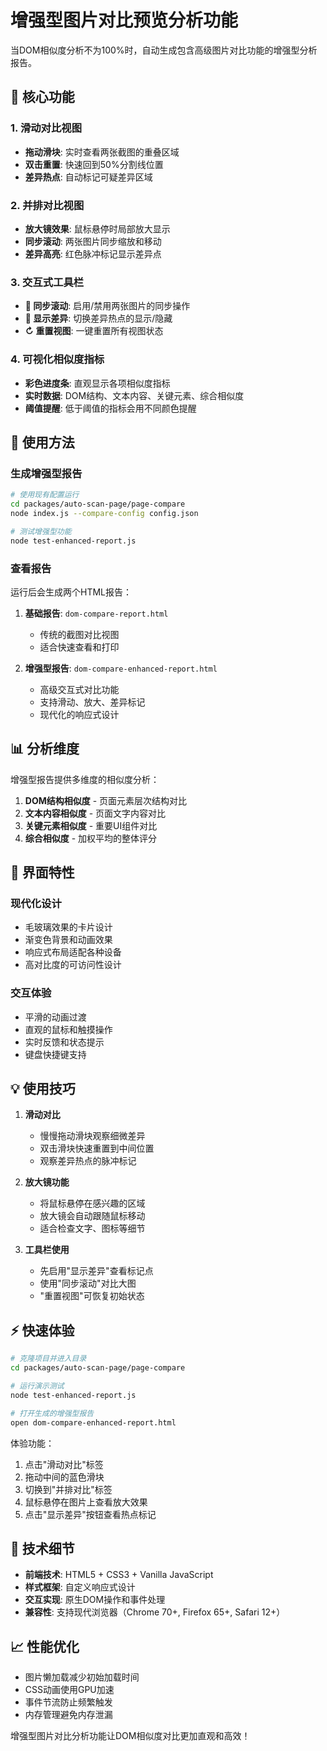 # 增强型图片对比预览分析功能

当DOM相似度分析不为100%时，自动生成包含高级图片对比功能的增强型分析报告。

## 🎯 核心功能

### 1. 滑动对比视图
- **拖动滑块**: 实时查看两张截图的重叠区域
- **双击重置**: 快速回到50%分割线位置
- **差异热点**: 自动标记可疑差异区域

### 2. 并排对比视图
- **放大镜效果**: 鼠标悬停时局部放大显示
- **同步滚动**: 两张图片同步缩放和移动
- **差异高亮**: 红色脉冲标记显示差异点

### 3. 交互式工具栏
- **🔄 同步滚动**: 启用/禁用两张图片的同步操作
- **🎯 显示差异**: 切换差异热点的显示/隐藏
- **↻ 重置视图**: 一键重置所有视图状态

### 4. 可视化相似度指标
- **彩色进度条**: 直观显示各项相似度指标
- **实时数据**: DOM结构、文本内容、关键元素、综合相似度
- **阈值提醒**: 低于阈值的指标会用不同颜色提醒

## 🚀 使用方法

### 生成增强型报告

```bash
# 使用现有配置运行
cd packages/auto-scan-page/page-compare
node index.js --compare-config config.json

# 测试增强型功能
node test-enhanced-report.js
```

### 查看报告

运行后会生成两个HTML报告：

1. **基础报告**: `dom-compare-report.html`
   - 传统的截图对比视图
   - 适合快速查看和打印

2. **增强型报告**: `dom-compare-enhanced-report.html`
   - 高级交互式对比功能
   - 支持滑动、放大、差异标记
   - 现代化的响应式设计

## 📊 分析维度

增强型报告提供多维度的相似度分析：

1. **DOM结构相似度** - 页面元素层次结构对比
2. **文本内容相似度** - 页面文字内容对比  
3. **关键元素相似度** - 重要UI组件对比
4. **综合相似度** - 加权平均的整体评分

## 🎨 界面特性

### 现代化设计
- 毛玻璃效果的卡片设计
- 渐变色背景和动画效果
- 响应式布局适配各种设备
- 高对比度的可访问性设计

### 交互体验
- 平滑的动画过渡
- 直观的鼠标和触摸操作
- 实时反馈和状态提示
- 键盘快捷键支持

## 💡 使用技巧

1. **滑动对比**
   - 慢慢拖动滑块观察细微差异
   - 双击滑块快速重置到中间位置
   - 观察差异热点的脉冲标记

2. **放大镜功能**
   - 将鼠标悬停在感兴趣的区域
   - 放大镜会自动跟随鼠标移动
   - 适合检查文字、图标等细节

3. **工具栏使用**
   - 先启用"显示差异"查看标记点
   - 使用"同步滚动"对比大图
   - "重置视图"可恢复初始状态

## ⚡ 快速体验

```bash
# 克隆项目并进入目录
cd packages/auto-scan-page/page-compare

# 运行演示测试
node test-enhanced-report.js

# 打开生成的增强型报告
open dom-compare-enhanced-report.html
```

体验功能：
1. 点击"滑动对比"标签
2. 拖动中间的蓝色滑块
3. 切换到"并排对比"标签
4. 鼠标悬停在图片上查看放大效果
5. 点击"显示差异"按钮查看热点标记

## 🔧 技术细节

- **前端技术**: HTML5 + CSS3 + Vanilla JavaScript
- **样式框架**: 自定义响应式设计
- **交互实现**: 原生DOM操作和事件处理
- **兼容性**: 支持现代浏览器（Chrome 70+, Firefox 65+, Safari 12+）

## 📈 性能优化

- 图片懒加载减少初始加载时间
- CSS动画使用GPU加速
- 事件节流防止频繁触发
- 内存管理避免内存泄漏

增强型图片对比分析功能让DOM相似度对比更加直观和高效！
